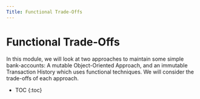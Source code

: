 ```yaml
---
Title: Functional Trade-Offs
---
```


# Functional Trade-Offs

In this module, we will look at two approaches to maintain some simple bank-accounts: A mutable Object-Oriented Approach, and an immutable Transaction History which uses functional techniques. We will consider the trade-offs of each approach.

* TOC
{:toc}